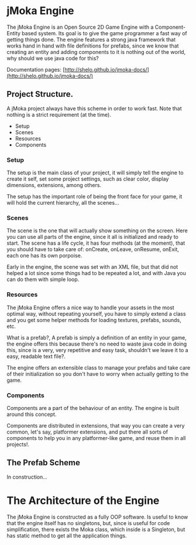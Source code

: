 jMoka Engine
============

The jMoka Engine is an Open Source 2D Game Engine with a Component-Entity based system. Its goal is to give the game
programmer a fast way of getting things done. The engine features a strong java framework that works
hand in hand with file definitions for prefabs, since we know that creating an entity and adding components to it
is nothing out of the world, why should we use java code for this?

Documentation pages: [http://shelo.github.io/jmoka-docs/](http://shelo.github.io/jmoka-docs/)

## Project Structure.

A jMoka project always have this scheme in order to work fast. Note that nothing is a strict requirement (at the time).

* Setup
* Scenes
* Resources
* Components

### Setup

The setup is the main class of your project, it will simply tell the engine to create it self, set some project
settings, such as clear color, display dimensions, extensions, among others.

The setup has the important role of being the front face for your game, it will hold the current hierarchy, all the
scenes...

### Scenes

The scene is the one that will actually show something on the screen. Here you can use all parts of the engine, since
it all is initialized and ready to start. The scene has a life cycle, it has four methods (at the moment), that you
should have to take care of: onCreate, onLeave, onResume, onExit, each one has its own porpoise.

Early in the engine, the scene was set with an XML file, but that did not helped a lot since some things had to be
repeated a lot, and with Java you can do them with simple loop.

### Resources

The jMoka Engine offers a nice way to handle your assets in the most optimal way, without repeating yourself,
you have to simply extend a class and you get some helper methods for loading textures, prefabs, sounds, etc.

What is a prefab?, A prefab is simply a definition of an entity in your game, the engine offers this because
there's no need to waste java code in doing this, since is a very, very repetitive and easy task, shouldn't we
leave it to a easy, readable text file?.

The engine offers an extensible class to manage your prefabs and take care of their initialization so you don't have
to worry when actually getting to the game.

### Components

Components are a part of the behaviour of an entity. The engine is built around this concept.

Components are distributed in extensions, that way you can create a very common, let's say, platformer extensions,
and put there all sorts of components to help you in any platformer-like game, and reuse them in all projects!.
## The Prefab Scheme

In construction...


# The Architecture of the Engine

The jMoka Engine is constructed as a fully OOP software. Is useful to know that the engine itself has no singletons,
but, since is useful for code simplification, there exists the Moka class, which inside is a Singleton, but has
static method to get all the application things.

